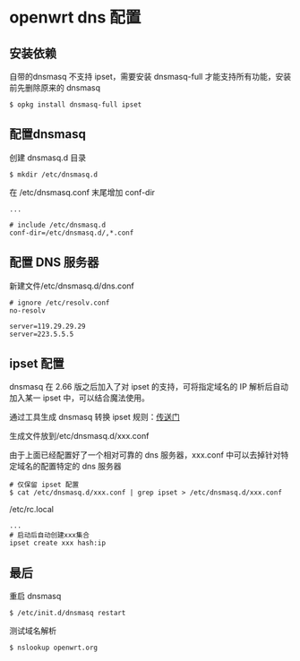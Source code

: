 # openwrt dns 配置


## 安装依赖

自带的dnsmasq 不支持 ipset，需要安装 dnsmasq-full 才能支持所有功能，安装前先删除原来的 dnsmasq

```shell
$ opkg install dnsmasq-full ipset
```



## 配置dnsmasq

创建 dnsmasq.d 目录

```shell
$ mkdir /etc/dnsmasq.d
```



在 /etc/dnsmasq.conf 末尾增加 conf-dir

```
...

# include /etc/dnsmasq.d
conf-dir=/etc/dnsmasq.d/,*.conf
```



## 配置 DNS 服务器

新建文件/etc/dnsmasq.d/dns.conf

```
# ignore /etc/resolv.conf
no-resolv

server=119.29.29.29
server=223.5.5.5
```



## ipset 配置

dnsmasq 在 2.66 版之后加入了对 ipset 的支持，可将指定域名的 IP 解析后自动加入某一 ipset 中，可以结合魔法使用。

通过工具生成 dnsmasq 转换 ipset 规则：[传送门](https://github.com/lchannng/gfwlist2dnsmasq)

生成文件放到/etc/dnsmasq.d/xxx.conf

由于上面已经配置好了一个相对可靠的 dns 服务器，xxx.conf 中可以去掉针对特定域名的配置特定的 dns 服务器

```shell
# 仅保留 ipset 配置
$ cat /etc/dnsmasq.d/xxx.conf | grep ipset > /etc/dnsmasq.d/xxx.conf
```



/etc/rc.local 

```
...
# 启动后自动创建xxx集合
ipset create xxx hash:ip
```



## 最后

重启 dnsmasq

```
$ /etc/init.d/dnsmasq restart
```



测试域名解析

```shell
$ nslookup openwrt.org
```


